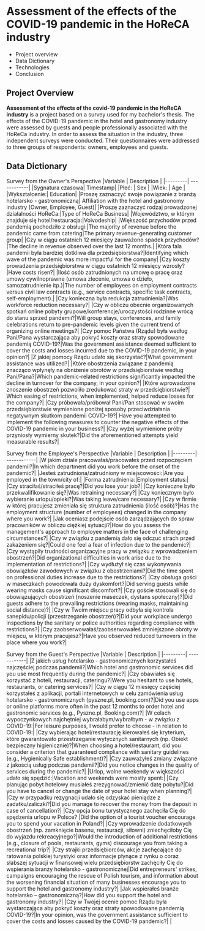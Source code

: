 # Assessment of the effects of the COVID-19 pandemic in the HoReCA industry
* Project overview
* Data Dictionary
* Technologies
* Conclusion

## Project Overview
<b>Assessment of the effects of the covid-19 pandemic in the HoReCA industry </b> is a project based on a survey used for my bachelor's thesis. The effects of the COVID-19 pandemic in the hotel and gastronomy industry were assessed by guests and people professionally associated with the HoReCa industry. In order to assess the situation in the industry, three independent surveys were conducted. Their questionnaires were addressed to three groups of respondents: owners, employees and guests.

## Data Dictionary
Survey from the Owner's Perspective
|Variable | Description |
|---------| ------------|
|Sygnatura czasowa| Timestamp|
|Płeć: | Sex |
|Wiek: | Age |
|Wykształcenie:| Education|
|Proszę zaznaczyć swoje powiązanie z branżą hotelarsko - gastronomiczną| Affiliation with the hotel and gastronomy industry (Owner, Employee, Guest)|
|Proszę zaznaczyć rodzaj prowadzonej działalności HoReCa:|Type of HoReCa Business|
|Województwo, w którym znajduje się hotel/restauracja:|Voivodeship|
|Większość przychodów przed pandemią pochodziło z obsługi:|The majority of revenue before the pandemic came from catering|The primary revenue-generating customer group|
|Czy w ciągu ostatnich 12 miesięcy zauważono spadek przychodów?|The decline in revenue observed over the last 12 months.|
|Która fala pandemii była bardziej dotkliwa dla przedsiębiorstwa?|Identifying which wave of the pandemic was more impactful for the company|
|Czy koszty prowadzenia przedsiębiorstwa w ciągu ostatnich 12 miesięcy wzrosły?|Have costs risen?|
|Ilość osób zatrudnionych na umowę o pracę oraz umowy cywilnoprawne (umowa zlecenie, umowa o dzieło, samozatrudnienie itp.)|The number of employees on employment contracts versus civil law contracts (e.g., service contracts, specific task contracts, self-employment).|
|Czy konieczna była redukcja zatrudnienia?|Was workforce reduction necessary?|
|Czy w obliczu obecnie organizowanych spotkań online pobyty grupowe/konferencje/uroczystości rodzinne wrócą do stanu sprzed pandemii?|Will group stays, conferences, and family celebrations return to pre-pandemic levels given the current trend of organizing online meetings?|
|Czy pomoc Państwa (Rządu) była według Pani/Pana wystarczająca aby pokryć koszty oraz straty spowodowane pandemią COVID-19?|Was the government assistance deemed sufficient to cover the costs and losses incurred due to the COVID-19 pandemic, in your opinion?|
|Z jakiej pomocy Rządu udało się skorzystać?|What government assistance was utilized?|
|Które obostrzenia związane z pandemią znacząco wpłynęły na obniżenie obrotów w przedsiębiorstwie według Pani/Pana?|Which pandemic-related restrictions significantly impacted the decline in turnover for the company, in your opinion?|
|Które wprowadzone znoszenie obostrzeń pozwoliło zredukować straty w przedsiębiorstwie?| Which easing of restrictions, when implemented, helped reduce losses for the company?|
|Czy próbowała/próbował Pani/Pan stosować w swoim przedsiębiorstwie wymienione poniżej sposoby przeciwdziałania negatywnym skutkom pandemii COVID-19?| Have you attempted to implement the following measures to counter the negative effects of the COVID-19 pandemic in your business?|
|Czy wyżej wymienione próby przyniosły wymierny skutek?|Did the aforementioned attempts yield measurable results?|

Survey from the Employee's Perspective
|Variable | Description |
|---------| ------------|
|W jakim dziale pracowałaś/pracowałeś przed rozpoczęciem pandemii?|In which department did you work before the onset of the pandemic?|
|Jesteś zatrudniona/zatrudniony w miejscowości:|Are you employed in the town/city of:|
|Forma zatrudnienia:|Employment status:|
|Czy straciłaś/straciłeś pracę?|Did you lose your job?|
|Czy konieczne było przekwalifikowanie się?|Was retraining necessary?|
|Czy koniecznym było wybieranie urlopu/opieki?|Was taking leave/care necessary?|
|Czy w firmie w której pracujesz zmieniała się struktura zatrudnienia (ilość osób)?|Has the employment structure (number of employees) changed in the company where you work?|
|Jak oceniasz podejście osób zarządzających do spraw pracowników w obliczu ciężkiej sytuacji?|How do you assess the management's approach to employee matters in the face of challenging circumstances?|
|Czy w związku z pandemią dało się odczuć strach przed zakażeniem się?|Could one feel a fear of infection due to the pandemic?|
|Czy wystąpiły trudności organizacyjne pracy w związku z wprowadzeniem obostrzeń?|Did organizational difficulties in work arise due to the implementation of restrictions?|
|Czy wydłużył się czas wykonywania obowiązków zawodowych w związku z obostrzeniami?|Did the time spent on professional duties increase due to the restrictions?|
|Czy obsługa gości w maseczkach powodowała duży dyskomfort?|Did serving guests while wearing masks cause significant discomfort?|
|Czy goście stosowali się do obowiązujących obostrzeń (noszenie maseczek, dystans społeczny)?|Did guests adhere to the prevailing restrictions (wearing masks, maintaining social distance)?|
|Czy w Twoim miejscu pracy odbyła się kontrola sanepidu/policji (przestrzeganie obostrzeń)?|Did your workplace undergo inspections by the sanitary or police authorities regarding compliance with restrictions?|
|Czy zaobserwowałaś/zaobserwowałeś zmniejszone obroty w miejscu, w którym pracujesz?|Have you observed reduced turnovers in the place where you work?|

Survey from the Guest's Perspective
|Variable | Description |
|---------| ------------|
|Z jakich usług hotelarsko - gastronomicznych korzystałeś najczęściej podczas pandemii?|Which hotel and gastronomic services did you use most frequently during the pandemic?|
|Czy obawiałeś się korzystać z hoteli, restauracji, cateringu?|Were you hesitant to use hotels, restaurants, or catering services?|
|Czy w ciągu 12 miesięcy częściej korzystałeś z aplikacji, portali internetowych w celu zamówienia usług hotelarsko - gastronomicznych (pyszne.pl, booking.com)?|Did you use apps or online platforms more often in the past 12 months to order hotel and gastronomic services (e.g., Pyszne.pl, Booking.com)?|
|W celach wypoczynkowych najchętniej wybrałabym/wybrałbym - w związku z COVID-19:|For leisure purposes, I would prefer to choose - in relation to COVID-19:|
|Czy wybierając hotel/restaurację kierowałeś się kryterium, które gwarantowało przestrzeganie wytycznych sanitarnych (np. Obiekt bezpieczny higienicznie)?|When choosing a hotel/restaurant, did you consider a criterion that guaranteed compliance with sanitary guidelines (e.g., Hygienically Safe establishment)?|
|Czy zauważyłeś zmiany związane z jakością usług podczas pandemii?|Did you notice changes in the quality of services during the pandemic?|
|Urlop, wolne weekendy w większości udało się spędzić:|Vacation and weekends were mostly spent:|
|Czy planując pobyt hotelowy musiałeś zrezygnować/zmienić datę pobytu?|Did you have to cancel or change the date of your hotel stay when planning?|
|Czy w przypadku rezygnacji udało się odzyskać pieniądze z zadatku/zaliczki?|Did you manage to recover the money from the deposit in case of cancellation?|
|Czy opcja bonu turystycznego zachęciła Cię do spędzenia urlopu w Polsce? |Did the option of a tourist voucher encourage you to spend your vacation in Poland?|
|Czy wprowadzenie dodatkowych obostrzeń (np. zamknięcie basenu, restauracji, siłowni) zniechęciłoby Cię do wyjazdu rekreacyjnego?|Would the introduction of additional restrictions (e.g., closure of pools, restaurants, gyms) discourage you from taking a recreational trip?|
|Czy strajki przedsiębiorców, akcje zachęcające do ratowania polskiej turystyki oraz informacje płynące z rynku o coraz słabszej sytuacji w finansowej wielu przedsiębiorstw zachęciły Cię do wspierania branży hotelarsko - gastronomicznej|Did entrepreneurs' strikes, campaigns encouraging the rescue of Polish tourism, and information about the worsening financial situation of many businesses encourage you to support the hotel and gastronomy industry?|
|Jak wspierałeś branże hotelarsko – gastronomiczną?|How did you support the hotel and gastronomy industry?|
|Czy w Twojej ocenie pomoc Rządu była wystarczająca aby pokryć koszty oraz straty spowodowane pandemią COVID-19?|In your opinion, was the government assistance sufficient to cover the costs and losses caused by the COVID-19 pandemic?|
|
